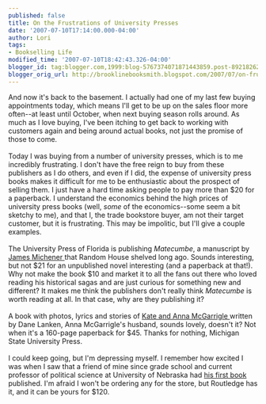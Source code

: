 ```yaml
---
published: false
title: On the Frustrations of University Presses
date: '2007-07-10T17:14:00.000-04:00'
author: Lori
tags:
- Bookselling Life
modified_time: '2007-07-10T18:42:43.326-04:00'
blogger_id: tag:blogger.com,1999:blog-5767374071871443859.post-8921826230448956790
blogger_orig_url: http://brooklinebooksmith.blogspot.com/2007/07/on-frustrations-of-university-presses.html
---
```


And now it's back to the basement. I actually had one of my last few buying appointments today, which means I'll get to be up on the sales floor more often--at least until October, when next buying season rolls around. As much as I love buying, I've been itching to get back to working with customers again and being around actual books, not just the promise of those to come.  <br /><br />Today I was buying from a number of university presses, which is to me incredibly frustrating. I don't have the free reign to buy from these publishers as I do others, and even if I did, the expense of university press books makes it difficult for me to be enthusiastic about the prospect of selling them. I just have a hard time asking people to pay more than $20 for a paperback. I understand the economics behind the high prices of university press books (well, <em>some</em> of the economics--some seem a bit sketchy to me), and that I, the trade bookstore buyer, am not their target customer, but it is frustrating. This may be impolitic, but I'll give a couple examples.<br /><br />The University Press of Florida is publishing <em>Matecumbe</em>, a manuscript by <a href="http://brookline.booksense.com/NASApp/store/Search?s=results&initiate=yes&amp;fromauthor=yes&author=215227">James Michener </a>that Random House shelved long ago. Sounds interesting, but not $21 for an unpublished novel interesting (and a paperback at that!). Why not make the book $10 and market it to all the fans out there who loved reading his historical sagas and are just curious for something new and different? It makes me think the publishers don't really think <em>Matecumbe</em> is worth reading at all. In that case, why are they publishing it?<br /><br />A book with photos, lyrics and stories of <a href="http://www.rollingstone.com/artists/kateandannamcgarrigle/biography">Kate and Anna McGarrigle </a>written by Dane Lanken, Anna McGarrigle's husband, sounds lovely, doesn't it? Not when it's a 160-page paperback for $45.  Thanks for nothing, Michigan State University Press.<br /><br />I could keep going, but I'm depressing myself. I remember how excited I was when I saw that a friend of mine since grade school and current professor of political science at University of Nebraska had <a href="http://www.routledge.com/shopping_cart/products/product_detail.asp?curTab=DESCRIPTION&id=&amp;parent_id=&sku=&amp;isbn=9780415420150&pc=/shopping_cart/search/search.asp!search=In%20Defense%20of%20Human%20Rights">his first book </a>published. I'm afraid I won't be ordering any for the store, but Routledge has it, and it can be yours for $120.